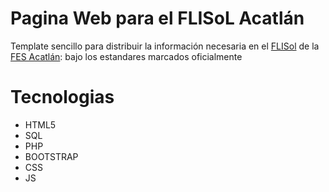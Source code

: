 # Pagina Web para el FLISoL Acatlán
Template sencillo para distribuir la información necesaria en el [FLISol] de la [FES Acatlán]: bajo los
estandares marcados oficialmente

# Tecnologias
* HTML5
* SQL
* PHP
* BOOTSTRAP
* CSS
* JS

[FLISol]: <http://www.flisol.info/>
 [FES Acatlán]: <http://www.acatlan.unam.mx/>
[Bootstrap]: <http://getbootstrap.com/>
